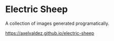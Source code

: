 # Electric Sheep
A collection of images generated programatically.

https://axelvaldez.github.io/electric-sheep
